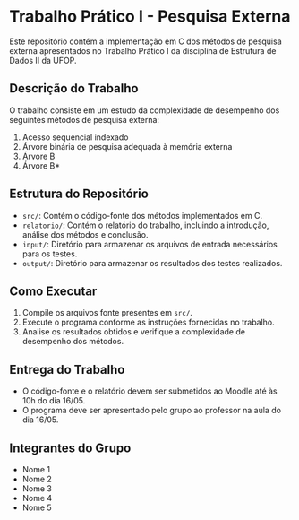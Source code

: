 # Trabalho Prático I - Pesquisa Externa

Este repositório contém a implementação em C dos métodos de pesquisa externa apresentados no Trabalho Prático I da disciplina de Estrutura de Dados II da UFOP.

## Descrição do Trabalho

O trabalho consiste em um estudo da complexidade de desempenho dos seguintes métodos de pesquisa externa:
1. Acesso sequencial indexado
2. Árvore binária de pesquisa adequada à memória externa
3. Árvore B
4. Árvore B*

## Estrutura do Repositório

- `src/`: Contém o código-fonte dos métodos implementados em C.
- `relatorio/`: Contém o relatório do trabalho, incluindo a introdução, análise dos métodos e conclusão.
- `input/`: Diretório para armazenar os arquivos de entrada necessários para os testes.
- `output/`: Diretório para armazenar os resultados dos testes realizados.

## Como Executar

1. Compile os arquivos fonte presentes em `src/`.
2. Execute o programa conforme as instruções fornecidas no trabalho.
3. Analise os resultados obtidos e verifique a complexidade de desempenho dos métodos.

## Entrega do Trabalho

- O código-fonte e o relatório devem ser submetidos ao Moodle até às 10h do dia 16/05.
- O programa deve ser apresentado pelo grupo ao professor na aula do dia 16/05.

## Integrantes do Grupo

- Nome 1
- Nome 2
- Nome 3
- Nome 4
- Nome 5
